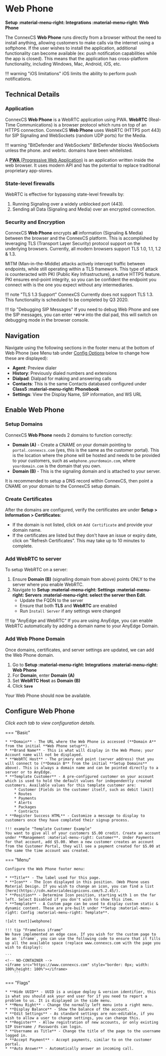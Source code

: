 # Web Phone
**Setup :material-menu-right: Integrations :material-menu-right: Web Phone**

The ConnexCS **Web Phone** runs directly from a browser without the need to install anything, allowing customers to make calls via the internet using a softphone. If the user wishes to install the application, additional functionality can become available (ex: push notification capabilities while the app is closed). This means that the application has cross-platform functionality, including Windows, Mac, Android, iOS, etc.
  
!!! warning "iOS limitations"
    iOS limits the ability to perform push notifications.

## Technical Details

### Application
ConnexCS **Web Phone** is a WebRTC application using PWA. **WebRTC** (Real-Time Communications) is a browser protocol which runs on top of an HTTPS connection. ConnexCS **Web Phone** uses WebRTC (HTTPS port 443) for SIP Signaling and WebSockets (random UDP ports) for the Media.

!!! warning "BitDefender and WebSockets"
    BitDefender blocks WebSockets unless the phone. and webrtc. domains have been whitelisted. 

A [**PWA** (Progressive Web Application)](https://en.wikipedia.org/wiki/Progressive_web_application) is an application written inside the web browser. It uses modern API and has the potential to replace traditional proprietary app-stores.

### State-level firewalls
WebRTC is effective for bypassing state-level firewalls by:

1. Running Signaling over a widely unblocked port (443).
2. Sending all Data (Signaling and Media) over an encrypted connection.

### Security and Encryption
ConnexCS **Web Phone** encrypts **all** information (Signaling & Media) between the browser and the ConnexCS platform. This is accomplished by leveraging TLS (Transport Layer Security) protocol support on the underlying browsers. Currently, all modern browsers support TLS 1.0, 1.1, 1.2 & 1.3.

MITM (Man-in-the-Middle) attacks actively intercept traffic between endpoints, while still operating within a TLS framework. This type of attack is counteracted with PKI (Public Key Infrastructure), a native HTTPS feature. PKI ensures end-point integrity, so you can be confident the endpoint you connect with is the one you expect without any intermediaries.
  
!!! note "TLS 1.3 Support"
    ConnexCS Currently does not support TLS 1.3. This functionality is scheduled to be completed by Q3 2020.
    
!!! tip "Debugging SIP Messages"
    If you need to debug Web Phone and see the SIP messages, you can enter `*#0*#` into the dial pad, this will switch on debugging mode in the browser console.
    
## Navigation
Navigate using the following sections in the footer menu at the bottom of Web Phone (see Menu tab under [Config Options](https://docs.connexcs.com/setup/integrations/webphone/#config-options) below to change how these are displayed):

* **Agent**: Preview dialer
* **History**: Previously dialed numbers and extensions
* **Dialpad**: Dialpad for making and answering calls
* **Contacts**: This is the same Contacts databased configured under **Class5 :material-menu-right: Phonebook**
* **Settings**: View the Display Name, SIP information, and WS URL


## Enable Web Phone 

### Setup Domains
ConnexCS **Web Phone** needs 2 domains to function correctly:

* **Domain (A)** - Create a CNAME on your domain pointing to `portal.connexcs.com` (yes, this is the same as the customer portal). This is the location where the phone will be hosted and needs to be provided to your customers, such as `webphone.yourdomain.com`, where `yourdomain.com` is the domain that you own.
* **Domain (B)** - This is the signaling domain and is attached to your server. 

It is recommended to setup a DNS record within ConnexCS, then point a CNAME on your domain to the ConnexCS setup domain.

### Create Certificates
After the domains are configured, verify the certificates are under **Setup > Information > Certificates**:

* If the domain is not listed, click on `Add Certificate` and provide your domain name.
* If the certificates are listed but they don't have an issue or expiry date, click on "Refresh Certificates". This may take up to 10 minutes to complete.

### Add WebRTC to server
To setup WebRTC on a server:

1. Ensure **Domain (B)** (signalling domain from above) points ONLY to the server where you enable WebRTC. 
2. Navigate to **Setup :material-menu-right: Settings :material-menu-right: Servers :material-menu-right: select the server then Edit**.
    * Update the FQDN to the server
    * Ensure that both **TLS** and **WebRTC** are enabled
    * Run `Install Server` if any settings were changed

!!! tip "AnyEdge and WebRTC"
    If you are using AnyEdge, you can enable WebRTC automatically by adding a domain name to your AnyEdge Domain.

### Add Web Phone Domain
Once domains, certificates, and server settings are updated, we can add the Web Phone domain. 

1. Go to **Setup :material-menu-right: Integrations :material-menu-right: Web Phone**
1. For **Domain**, enter **Domain (A)** 
2. Set **WebRTC Host** as **Domain (B)**
3. Click **`Save`**

Your Web Phone should now be available. 

## Configure Web Phone
*Click each tab to view configuration details.* 

=== "Basic"

    * **Domain** - The URL where the Web Phone is accessed (**Domain A** from the initial **Web Phone setup**).
    * **Brand Name** - This is what will display in the Web Phone; your Account name will not be displayed.
    * **WebRTC Host** - The primary end point (server address) that you will connect to (**Domain B** from the initial **Setup Domains** above). This is always a domain name and can be pointed directly to a server or to AnyEdge.
    * **Template Customer** - A pre-configured customer on your account which is used to hold the default values for independently created customers. Available values for this template customer are:
        * Customer [Fields in the customer itself, such as debit limit]
        * Routes
        * Payments
        * Alerts
        * Packages
        * Contracts
    * **Register Success HTML** - Customize a message to display to customers once they have completed their signup process.

    !!! example "Template Customer Example"
    You want to give all of your customers $5.00 credit. Create an account under **Management :material-menu-right: Customer**. Under Payments for that account, add $5.00. When a new customer creates an account from the Customer Portal, they will see a payment created for $5.00 at the same the time account was created.

=== "Menu"

    Configure the Web Phone footer menu:

    * **Title** - The label used for this page.
    * **Icon** - The Icon displayed in this position. (Web Phone uses Material Design. If you wish to change an icon, you can find a list [here](https://cdn.materialdesignicons.com/5.2.45/).
    * **Position** - Determine Icon position, starting with 1 on the far left. Select Disabled if you don't wish to show this item.
    * **Template** - A Custom page can be used to display custom static & dynamic content. These are pre-built under **Setup :material-menu-right: Config :material-menu-right: Template**.

    ![alt text][webphone] 
    
    !!! tip "Frameless iframe"
    We have implemented an edge case. If you wish for the custom page to be an `iframe`, you can use the following code to ensure that it fills up all the available space (replace www.connexcs.com with the page you wish to display):
	
	```
	<!-- NO-CONTAINER -->
	<iframe src="https://www.connexcs.com" style="border: 0px; width: 100%;height: 100%"></iframe>
        ```	

=== "Flags"

    * **Hide UUID** - UUID is a unique deploy & version identifier, this is what you should ask your end user for if you need to report a problem to us. It is displayed in the side menu.
    * **Menu Right** - Change the normally left menu into a right menu.
    * **Display Balance** - Show the balance of the account.
    * **Edit Settings** - As standard settings are non-editable, if you wish to allow a user to change settings, you can change this.
    * **Register** - Allow registration of new accounts, or only existing SIP Username / Passwords can login.
    * **Username as Title** - Change the title of the page to the username logged in.
    * **Accept Payment** - Accept payments, similar to on the customer portal.
    * **Auto Answer** - Automatically answer an incoming call.

[webphone]: /setup/img/webphone.png "WebPhone Menu"
